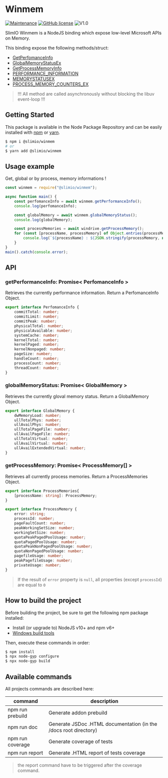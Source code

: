 # Winmem
[![Maintenance](https://img.shields.io/badge/Maintained%3F-yes-green.svg)](https://github.com/SlimIO/Winmem/commit-activity)
[![GitHub license](https://img.shields.io/github/license/Naereen/StrapDown.js.svg)](https://github.com/SlimIO/Winmem/blob/master/LICENSE)
![V1.0](https://img.shields.io/badge/version-1.1.0-blue.svg)

SlimIO Winmem is a NodeJS binding which expose low-level Microsoft APIs on Memory.

This binding expose the following methods/struct:

- [GetPerfomanceInfo](https://docs.microsoft.com/fr-fr/windows/desktop/api/psapi/nf-psapi-getperformanceinfo)
- [GlobalMemoryStatusEx](https://msdn.microsoft.com/en-us/aa366589)
- [GetProcessMemoryInfo](https://docs.microsoft.com/fr-fr/windows/desktop/api/psapi/nf-psapi-getprocessmemoryinfo)
- [PERFORMANCE_INFORMATION](https://docs.microsoft.com/fr-fr/windows/desktop/api/psapi/ns-psapi-_performance_information)
- [MEMORYSTATUSEX](https://msdn.microsoft.com/en-us/aa366770)
- [PROCESS_MEMORY_COUNTERS_EX](https://docs.microsoft.com/fr-fr/windows/desktop/api/psapi/ns-psapi-_process_memory_counters_ex)

> !!! All method are called asynchronously without blocking the libuv event-loop !!!

## Getting Started

This package is available in the Node Package Repository and can be easily installed with [npm](https://docs.npmjs.com/getting-started/what-is-npm) or [yarn](https://yarnpkg.com).

```bash
$ npm i @slimio/winmem
# or
$ yarn add @slimio/winmem
```

## Usage example

Get, global or by process, memory informations !

```js
const winmem = require("@slimio/winmem");

async function main() {
    const perfomanceInfo = await winmem.getPerformanceInfo();
    console.log(perfomanceInfo);

    const globalMemory = await winmem.globalMemoryStatus();
    console.log(globalMemory);

    const processMemories = await windrive.getProcessMemory();
    for (const [processName, processMemory] of Object.entries(processMemories)) {
        console.log(`${processName} : ${JSON.stringify(processMemory, null, 4)}`);
    }
}
main().catch(console.error);
```

## API

### getPerformanceInfo: Promise< PerfomanceInfo >
Retrieves the currently performance information. Return a PerfomanceInfo Object.

```ts
export interface PerfomanceInfo {
    commitTotal: number;
    commitLimit: number;
    commitPeak: number;
    physicalTotal: number;
    physicalAvailable: number;
    systemCache: number;
    kernelTotal: number;
    kernelPaged: number;
    kernelNonpaged: number;
    pageSize: number;
    handleCount: number;
    processCount: number;
    threadCount: number;
}
```

### globalMemoryStatus: Promise< GlobalMemory >
Retrieves the currently gloval memory status. Return a GlobalMemory Object.

```ts
export interface GlobalMemory {
    dwMemoryLoad: number;
    ullTotalPhys: number;
    ullAvailPhys: number;
    ullTotalPageFile: number;
    ullAvailPageFile: number;
    ullTotalVirtual: number;
    ullAvailVirtual: number;
    ullAvailExtendedVirtual: number;
}
```

### getProcessMemory: Promise< ProcessMemory[] >
Retrieves all currently process memories. Return a ProcessMemories Object.

```ts
export interface ProcessMemories{
    [processName: string]: ProcessMemory;
}

export interface ProcessMemory {
    error: string;
    processId: number;
    pageFaultCount: number;
    peakWorkingSetSize: number;
    workingSetSize: number;
    quotaPeakPagedPoolUsage: number;
    quotaPagedPoolUsage: number;
    quotaPeakNonPagedPoolUsage: number;
    quotaNonPagedPoolUsage: number;
    pagefileUsage: number;
    peakPagefileUsage: number;
    privateUsage: number;
}
```
> If the result of `error` property is `null`, all properties (except `processId`) are equal to `0`

## How to build the project

Before building the project, be sure to get the following npm package installed:

- Install (or upgrade to) NodeJS v10+ and npm v6+
- [Windows build tools](https://www.npmjs.com/package/windows-build-tools)

Then, execute these commands in order:

```bash
$ npm install
$ npx node-gyp configure
$ npx node-gyp build
```

## Available commands

All projects commands are described here:

| command | description |
| --- | --- |
| npm run prebuild | Generate addon prebuild |
| npm run doc | Generate JSDoc .HTML documentation (in the /docs root directory) |
| npm run coverage | Generate coverage of tests |
| npm run report | Generate .HTML report of tests coverage |

> the report command have to be triggered after the coverage command.
